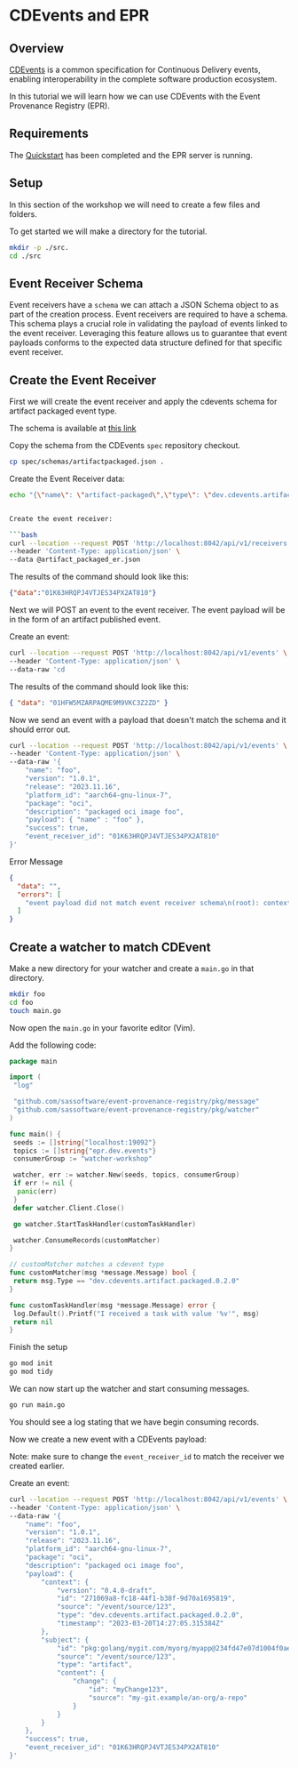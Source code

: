 # CDEvents and EPR

## Overview

[CDEvents](https://cdevents.dev/) is a common specification for Continuous
Delivery events, enabling interoperability in the complete software production
ecosystem.

In this tutorial we will learn how we can use CDEvents with the Event Provenance
Registry (EPR).

## Requirements

The [Quickstart](../quickstart/README.md) has been completed and the EPR server
is running.

## Setup

In this section of the workshop we will need to create a few files and folders.

To get started we will make a directory for the tutorial.

```bash
mkdir -p ./src.
cd ./src
```

## Event Receiver Schema

Event receivers have a `schema` we can attach a JSON Schema object to as part of
the creation process. Event receivers are required to have a schema. This schema
plays a crucial role in validating the payload of events linked to the event
receiver. Leveraging this feature allows us to guarantee that event payloads
conforms to the expected data structure defined for that specific event
receiver.

## Create the Event Receiver

First we will create the event receiver and apply the cdevents schema for
artifact packaged event type. 

The schema is available at
[this link](https://raw.githubusercontent.com/cdevents/spec/refs/heads/spec-v0.4/schemas/artifactpackaged.json)

Copy the schema from the CDEvents `spec` repository checkout.

```bash
cp spec/schemas/artifactpackaged.json .
```

Create the Event Receiver data:

```bash
echo "{\"name\": \"artifact-packaged\",\"type\": \"dev.cdevents.artifact.packaged.0.2.0\",\"version\": \"1.0.0\",\"description\": \"CDEvents Artifact Packaged\",\"enabled\": true,\"schema\": $(cat artifactpackaged.json)}" | jq > artifact_packaged_er.json


Create the event receiver:

```bash
curl --location --request POST 'http://localhost:8042/api/v1/receivers' \
--header 'Content-Type: application/json' \
--data @artifact_packaged_er.json
```

The results of the command should look like this:

```json
{"data":"01K63HRQPJ4VTJES34PX2AT810"}
```

Next we will POST an event to the event receiver. The event payload will be in
the form of an artifact published event.

Create an event:

```bash
curl --location --request POST 'http://localhost:8042/api/v1/events' \
--header 'Content-Type: application/json' \
--data-raw 'cd
```

The results of the command should look like this:

```json
{ "data": "01HFW5MZARPAQME9M9VKC3Z2ZD" }
```

Now we send an event with a payload that doesn't match the schema and it should
error out.

```bash
curl --location --request POST 'http://localhost:8042/api/v1/events' \
--header 'Content-Type: application/json' \
--data-raw '{
    "name": "foo",
    "version": "1.0.1",
    "release": "2023.11.16",
    "platform_id": "aarch64-gnu-linux-7",
    "package": "oci",
    "description": "packaged oci image foo",
    "payload": { "name" : "foo" },
    "success": true,
    "event_receiver_id": "01K63HRQPJ4VTJES34PX2AT810"
}'
```

Error Message

```json
{
  "data": "",
  "errors": [
    "event payload did not match event receiver schema\n(root): context is required\n(root): subject is required\n(root): Additional property name is not allowed"
  ]
}
```

## Create a watcher to match CDEvent

Make a new directory for your watcher and create a `main.go` in that directory.

```bash
mkdir foo
cd foo
touch main.go
```

Now open the `main.go` in your favorite editor (Vim).

Add the following code:

```go
package main

import (
 "log"

 "github.com/sassoftware/event-provenance-registry/pkg/message"
 "github.com/sassoftware/event-provenance-registry/pkg/watcher"
)

func main() {
 seeds := []string{"localhost:19092"}
 topics := []string{"epr.dev.events"}
 consumerGroup := "watcher-workshop"

 watcher, err := watcher.New(seeds, topics, consumerGroup)
 if err != nil {
  panic(err)
 }
 defer watcher.Client.Close()

 go watcher.StartTaskHandler(customTaskHandler)

 watcher.ConsumeRecords(customMatcher)
}

// customMatcher matches a cdevent type
func customMatcher(msg *message.Message) bool {
 return msg.Type == "dev.cdevents.artifact.packaged.0.2.0"
}

func customTaskHandler(msg *message.Message) error {
 log.Default().Printf("I received a task with value '%v'", msg)
 return nil
}

```

Finish the setup

```bash
go mod init
go mod tidy
```

We can now start up the watcher and start consuming messages.

```bash
go run main.go
```

You should see a log stating that we have begin consuming records.

Now we create a new event with a CDEvents payload:

Note: make sure to change the `event_receiver_id` to match the receiver we created earlier.

Create an event:

```bash
curl --location --request POST 'http://localhost:8042/api/v1/events' \
--header 'Content-Type: application/json' \
--data-raw '{
    "name": "foo",
    "version": "1.0.1",
    "release": "2023.11.16",
    "platform_id": "aarch64-gnu-linux-7",
    "package": "oci",
    "description": "packaged oci image foo",
    "payload": {
        "context": {
            "version": "0.4.0-draft",
            "id": "271069a8-fc18-44f1-b38f-9d70a1695819",
            "source": "/event/source/123",
            "type": "dev.cdevents.artifact.packaged.0.2.0",
            "timestamp": "2023-03-20T14:27:05.315384Z"
        },
        "subject": {
            "id": "pkg:golang/mygit.com/myorg/myapp@234fd47e07d1004f0aed9c",
            "source": "/event/source/123",
            "type": "artifact",
            "content": {
                "change": {
                    "id": "myChange123",
                    "source": "my-git.example/an-org/a-repo"
                }
            }
        }
    },
    "success": true,
    "event_receiver_id": "01K63HRQPJ4VTJES34PX2AT810"
}'
```
